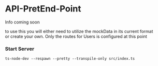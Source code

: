 # API-PretEnd-Point

Info coming soon

to use this you will either need to utilize the mockData in its current format or create your own.
Only the routes for Users is configured at this point 

### Start Server

    ts-node-dev --respawn --pretty --transpile-only src/index.ts
